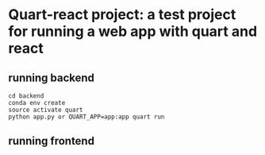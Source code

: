 # Quart-react project: a test project for running a web app with quart and react

## running backend
    cd backend
    conda env create
    source activate quart
    python app.py or QUART_APP=app:app quart run

## running frontend